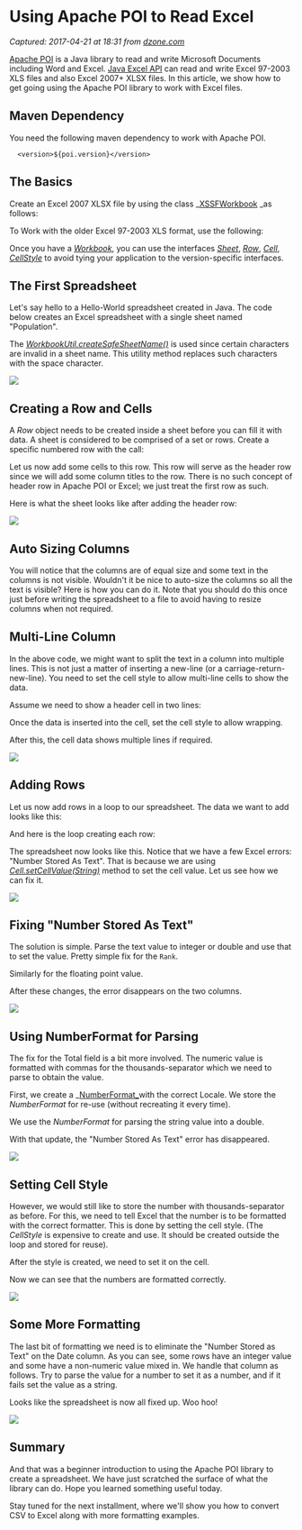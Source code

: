# Using Apache POI to Read Excel

_Captured: 2017-04-21 at 18:31 from [dzone.com](https://dzone.com/articles/using-apache-poi-to-read-excel?oid=twitter&utm_content=buffera327e&utm_medium=social&utm_source=twitter.com&utm_campaign=buffer)_

[Apache POI](https://poi.apache.org/index.html) is a Java library to read and write Microsoft Documents including Word and Excel. [Java Excel API](https://poi.apache.org/spreadsheet/index.html) can read and write Excel 97-2003 XLS files and also Excel 2007+ XLSX files. In this article, we show how to get going using the Apache POI library to work with Excel files.

## Maven Dependency

You need the following maven dependency to work with Apache POI.
    
    
      <version>${poi.version}</version>

## The Basics

Create an Excel 2007 XLSX file by using the class _[XSSFWorkbook](https://poi.apache.org/apidocs/org/apache/poi/xssf/usermodel/XSSFWorkbook.html) _as follows:

To Work with the older Excel 97-2003 XLS format, use the following:

Once you have a _[Workbook](https://poi.apache.org/apidocs/org/apache/poi/ss/usermodel/Workbook.html)_, you can use the interfaces _[Sheet](https://poi.apache.org/apidocs/org/apache/poi/ss/usermodel/Sheet.html)_, _[Row](https://poi.apache.org/apidocs/org/apache/poi/ss/usermodel/Row.html)_, _[Cell](https://poi.apache.org/apidocs/org/apache/poi/ss/usermodel/Cell.html)_, _[CellStyle](https://poi.apache.org/apidocs/org/apache/poi/ss/usermodel/CellStyle.html)_ to avoid tying your application to the version-specific interfaces.

## The First Spreadsheet

Let's say hello to a Hello-World spreadsheet created in Java. The code below creates an Excel spreadsheet with a single sheet named "Population".

The _[WorkbookUtil.createSafeSheetName()](https://poi.apache.org/apidocs/org/apache/poi/ss/util/WorkbookUtil.html#createSafeSheetName%28java.lang.String%29)_ is used since certain characters are invalid in a sheet name. This utility method replaces such characters with the space character.

![](http://www.novixys.com/blog/wp-content/uploads/2017/02/xhello-sheet-300x102.png.pagespeed.ic.z_IcO8T9lt.jpg)

## Creating a Row and Cells

A _Row_ object needs to be created inside a sheet before you can fill it with data. A sheet is considered to be comprised of a set or rows. Create a specific numbered row with the call:

Let us now add some cells to this row. This row will serve as the header row since we will add some column titles to the row. There is no such concept of header row in Apache POI or Excel; we just treat the first row as such.

Here is what the sheet looks like after adding the header row:

![](http://www.novixys.com/blog/wp-content/uploads/2017/02/xheader-row-300x94.png.pagespeed.ic.DeSgVyAXSx.jpg)

## Auto Sizing Columns

You will notice that the columns are of equal size and some text in the columns is not visible. Wouldn't it be nice to auto-size the columns so all the text is visible? Here is how you can do it. Note that you should do this once just before writing the spreadsheet to a file to avoid having to resize columns when not required.

## Multi-Line Column

In the above code, we might want to split the text in a column into multiple lines. This is not just a matter of inserting a new-line (or a carriage-return-new-line). You need to set the cell style to allow multi-line cells to show the data.

Assume we need to show a header cell in two lines:

Once the data is inserted into the cell, set the cell style to allow wrapping.

After this, the cell data shows multiple lines if required.

![](http://www.novixys.com/blog/wp-content/uploads/2017/02/xmulti-line-300x104.png.pagespeed.ic.x3zRp9V0gA.jpg)

## Adding Rows

Let us now add rows in a loop to our spreadsheet. The data we want to add looks like this:

And here is the loop creating each row:

The spreadsheet now looks like this. Notice that we have a few Excel errors: "Number Stored As Text". That is because we are using _[Cell.setCellValue(String)](https://poi.apache.org/apidocs/org/apache/poi/ss/usermodel/Cell.html#setCellValue%28java.lang.String%29)_ method to set the cell value. Let us see how we can fix it.

![](http://www.novixys.com/blog/wp-content/uploads/2017/02/xnumber-as-text-300x148.png.pagespeed.ic.YKTuXj1fM5.png)

## Fixing "Number Stored As Text"

The solution is simple. Parse the text value to integer or double and use that to set the value. Pretty simple fix for the `Rank`.

Similarly for the floating point value.

After these changes, the error disappears on the two columns.

![](http://www.novixys.com/blog/wp-content/uploads/2017/02/xnumber-as-text-fixed-1-300x138.png.pagespeed.ic.roqzRGjZ3j.jpg)

## Using NumberFormat for Parsing

The fix for the Total field is a bit more involved. The numeric value is formatted with commas for the thousands-separator which we need to parse to obtain the value.

First, we create a _[NumberFormat_](https://docs.oracle.com/javase/8/docs/api/java/text/NumberFormat.html)with the correct Locale. We store the _NumberFormat_ for re-use (without recreating it every time).

We use the _NumberFormat_ for parsing the string value into a double.

With that update, the "Number Stored As Text" error has disappeared.

![](http://www.novixys.com/blog/wp-content/uploads/2017/02/xnumber-as-text-fixed-2-300x130.png.pagespeed.ic.2qVnvn0Cr1.jpg)

## Setting Cell Style

However, we would still like to store the number with thousands-separator as before. For this, we need to tell Excel that the number is to be formatted with the correct formatter. This is done by setting the cell style. (The _CellStyle_ is expensive to create and use. It should be created outside the loop and stored for reuse).

After the style is created, we need to set it on the cell.

Now we can see that the numbers are formatted correctly.

![](http://www.novixys.com/blog/wp-content/uploads/2017/02/xnumber-as-text-fixed-3-300x127.png.pagespeed.ic.zWlaq5Afpf.jpg)

## Some More Formatting

The last bit of formatting we need is to eliminate the "Number Stored as Text" on the Date column. As you can see, some rows have an integer value and some have a non-numeric value mixed in. We handle that column as follows. Try to parse the value for a number to set it as a number, and if it fails set the value as a string.

Looks like the spreadsheet is now all fixed up. Woo hoo!

![](http://www.novixys.com/blog/wp-content/uploads/2017/02/xnumber-as-text-fixed-4-300x127.png.pagespeed.ic.WpwlzsO3C2.jpg)

## Summary

And that was a beginner introduction to using the Apache POI library to create a spreadsheet. We have just scratched the surface of what the library can do. Hope you learned something useful today.

Stay tuned for the next installment, where we'll show you how to convert CSV to Excel along with more formatting examples.
